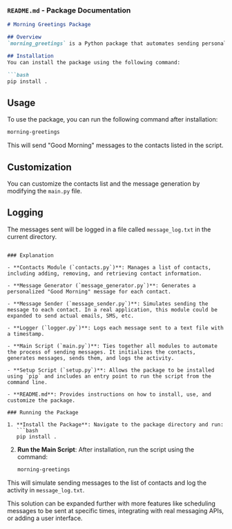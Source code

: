 
### `README.md` - Package Documentation

```markdown
# Morning Greetings Package

## Overview
`morning_greetings` is a Python package that automates sending personalized "Good Morning" messages to a list of friends. This package is designed to demonstrate the use of Python modules, packages, and automation.

## Installation
You can install the package using the following command:

```bash
pip install .
```

## Usage
To use the package, you can run the following command after installation:

```bash
morning-greetings
```

This will send "Good Morning" messages to the contacts listed in the script.

## Customization
You can customize the contacts list and the message generation by modifying the `main.py` file.

## Logging
The messages sent will be logged in a file called `message_log.txt` in the current directory.
```

### Explanation

- **Contacts Module (`contacts.py`)**: Manages a list of contacts, including adding, removing, and retrieving contact information.

- **Message Generator (`message_generator.py`)**: Generates a personalized "Good Morning" message for each contact.

- **Message Sender (`message_sender.py`)**: Simulates sending the message to each contact. In a real application, this module could be expanded to send actual emails, SMS, etc.

- **Logger (`logger.py`)**: Logs each message sent to a text file with a timestamp.

- **Main Script (`main.py`)**: Ties together all modules to automate the process of sending messages. It initializes the contacts, generates messages, sends them, and logs the activity.

- **Setup Script (`setup.py`)**: Allows the package to be installed using `pip` and includes an entry point to run the script from the command line.

- **README.md**: Provides instructions on how to install, use, and customize the package.

### Running the Package

1. **Install the Package**: Navigate to the package directory and run:
   ```bash
   pip install .
   ```

2. **Run the Main Script**: After installation, run the script using the command:
   ```bash
   morning-greetings
   ```

This will simulate sending messages to the list of contacts and log the activity in `message_log.txt`.

This solution can be expanded further with more features like scheduling messages to be sent at specific times, integrating with real messaging APIs, or adding a user interface.
